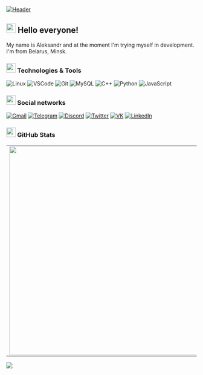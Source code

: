 [![Header](https://github.com/asp1rant3/asp1rant3/blob/main/assets/header.jpg)](https://github.com/asp1rant3)

## <img src="https://github.com/asp1rant3/asp1rant3/blob/main/assets/yodasmile.gif" width="25px"> Hello everyone! 

My name is Aleksandr and at the moment I'm trying myself in development. I'm from Belarus, Minsk.   

### <img src="https://github.com/asp1rant3/asp1rant3/blob/main/assets/cockroach.gif" width="25px"> Technologies & Tools

![Linux](https://img.shields.io/badge/-Linux-1e1f26?style=for-the-badge&logo=Linux)
![VSCode](https://img.shields.io/badge/-VSCode-1e1f26?style=for-the-badge&logo=VisualStudioCode)
![Git](https://img.shields.io/badge/-Git-1e1f26?style=for-the-badge&logo=Git)
![MySQL](https://img.shields.io/badge/-MySQL-1e1f26?style=for-the-badge&logo=MySQL)
![C++](https://img.shields.io/badge/-C++-1e1f26?style=for-the-badge&logo=C%2b%2b)
![Python](https://img.shields.io/badge/-Python-1e1f26?style=for-the-badge&logo=Python)
![JavaScript](https://img.shields.io/badge/-JavaScript-1e1f26?style=for-the-badge&logo=JavaScript)

### <img src="https://github.com/asp1rant3/asp1rant3/blob/main/assets/idk.gif" width="25px"> Social networks

[![Gmail](https://img.shields.io/badge/-Gmail-1e1f26?style=for-the-badge&logo=Gmail)](https://mailhide.io/e/jUcMyHpo)
[![Telegram](https://img.shields.io/badge/-Telegram-1e1f26?style=for-the-badge&logo=Telegram)](https://t.me/asp1rant3)
[![Discord](https://img.shields.io/badge/-Discord-1e1f26?style=for-the-badge&logo=Discord)](https://discord.com/users/318032796088008706)
[![Twitter](https://img.shields.io/badge/-Twitter-1e1f26?style=for-the-badge&logo=Twitter)](https://twitter.com/asp1rant3)
[![VK](https://img.shields.io/badge/-VK-1e1f26?style=for-the-badge&logo=VK)](https://vk.com/asp1rant3)
[![LinkedIn](https://img.shields.io/badge/-LinkedIn-1e1f26?style=for-the-badge&logo=LinkedIn)](https://www.linkedin.com/in/asp1rant3/)

### <img src="https://github.com/asp1rant3/asp1rant3/blob/main/assets/PepeDisco.gif" width="25px"> GitHub Stats
<p align="center">
  <table>
  <tr>
      <td><img width="550px" align="left" src="https://github-readme-stats.vercel.app/api?username=asp1rant3&hide_border=true&count_private=false&layout=compact&hide_title=true&show_icons=true&theme=dark&icon_color=5194f0&bg_color=0d1117" /></td>
      <td><img width="550px" src="https://github-readme-stats.vercel.app/api/top-langs/?username=asp1rant3&hide=html&layout=compact&hide_border=true&hide_title=true&theme=dark&icon_color=5194f0&bg_color=0d1117" /></td>
  </tr>   
</table>
<p>
  <img src="https://visitor-badge.glitch.me/badge?page_id=asp1rant3.visitor-badge&color=5194f0" />
</p>
</p>
<br />

